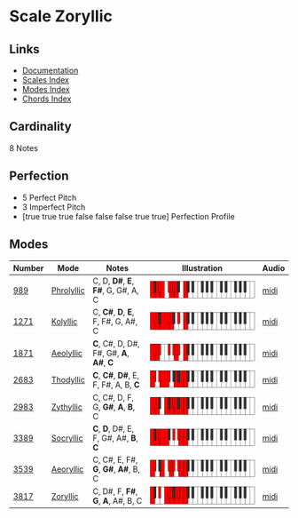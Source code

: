 # Scale Zoryllic

## Links

- [Documentation](README.md)
- [Scales Index](Scales.md)
- [Modes Index](Modes.md)
- [Chords Index](Chords.md)

## Cardinality

8 Notes

## Perfection

- 5 Perfect Pitch
- 3 Imperfect Pitch
- [true true true false false false true true] Perfection Profile

## Modes

| Number | Mode | Notes | Illustration | Audio |
|--------|------|-------|--------------|-------|
| [989](https://ianring.com/musictheory/scales/989) | [Phrolyllic](ModePhrolyllic.md) | C, D, **D#**, **E**, **F#**, G, G#, A, C | ![CNaturalPhrolyllic](ModeCNaturalPhrolyllic.png) | [midi](https://github.com/edipermadi/music/blob/main/docs/ModeCNaturalPhrolyllic.mid?raw=true) | 
| [1271](https://ianring.com/musictheory/scales/1271) | [Kolyllic](ModeKolyllic.md) | C, **C#**, **D**, **E**, F, F#, G, A#, C | ![CNaturalKolyllic](ModeCNaturalKolyllic.png) | [midi](https://github.com/edipermadi/music/blob/main/docs/ModeCNaturalKolyllic.mid?raw=true) | 
| [1871](https://ianring.com/musictheory/scales/1871) | [Aeolyllic](ModeAeolyllic.md) | **C**, C#, D, D#, F#, G#, **A**, **A#**, **C** | ![CNaturalAeolyllic](ModeCNaturalAeolyllic.png) | [midi](https://github.com/edipermadi/music/blob/main/docs/ModeCNaturalAeolyllic.mid?raw=true) | 
| [2683](https://ianring.com/musictheory/scales/2683) | [Thodyllic](ModeThodyllic.md) | **C**, **C#**, **D#**, E, F, F#, A, B, **C** | ![CNaturalThodyllic](ModeCNaturalThodyllic.png) | [midi](https://github.com/edipermadi/music/blob/main/docs/ModeCNaturalThodyllic.mid?raw=true) | 
| [2983](https://ianring.com/musictheory/scales/2983) | [Zythyllic](ModeZythyllic.md) | C, C#, D, F, G, **G#**, **A**, **B**, C | ![CNaturalZythyllic](ModeCNaturalZythyllic.png) | [midi](https://github.com/edipermadi/music/blob/main/docs/ModeCNaturalZythyllic.mid?raw=true) | 
| [3389](https://ianring.com/musictheory/scales/3389) | [Socryllic](ModeSocryllic.md) | **C**, **D**, D#, E, F, G#, A#, **B**, **C** | ![CNaturalSocryllic](ModeCNaturalSocryllic.png) | [midi](https://github.com/edipermadi/music/blob/main/docs/ModeCNaturalSocryllic.mid?raw=true) | 
| [3539](https://ianring.com/musictheory/scales/3539) | [Aeoryllic](ModeAeoryllic.md) | C, C#, E, F#, **G**, **G#**, **A#**, B, C | ![CNaturalAeoryllic](ModeCNaturalAeoryllic.png) | [midi](https://github.com/edipermadi/music/blob/main/docs/ModeCNaturalAeoryllic.mid?raw=true) | 
| [3817](https://ianring.com/musictheory/scales/3817) | [Zoryllic](ModeZoryllic.md) | C, D#, F, **F#**, **G**, **A**, A#, B, C | ![CNaturalZoryllic](ModeCNaturalZoryllic.png) | [midi](https://github.com/edipermadi/music/blob/main/docs/ModeCNaturalZoryllic.mid?raw=true) | 
